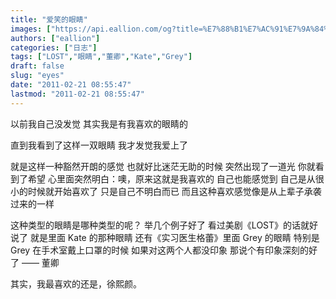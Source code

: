 ```yaml
---
title: "爱笑的眼睛"
images: ["https://api.eallion.com/og?title=%E7%88%B1%E7%AC%91%E7%9A%84%E7%9C%BC%E7%9D%9B"]
authors: ["eallion"]
categories: ["日志"]
tags: ["LOST","眼睛","董卿","Kate","Grey"]
draft: false
slug: "eyes"
date: "2011-02-21 08:55:47"
lastmod: "2011-02-21 08:55:47"
---
```


以前我自己没发觉
其实我是有我喜欢的眼睛的

直到我看到了这样一双眼睛
我才发觉我爱上了

就是这样一种豁然开朗的感觉
也就好比迷茫无助的时候
突然出现了一道光
你就看到了希望
心里面突然明白：噢，原来这就是我喜欢的
自己也能感觉到
自己是从很小的时候就开始喜欢了
只是自己不明白而已
而且这种喜欢感觉像是从上辈子承袭过来的一样

这种类型的眼睛是哪种类型的呢？
举几个例子好了
看过美剧《LOST》的话就好说了
就是里面 Kate 的那种眼睛
还有《实习医生格蕾》里面 Grey 的眼睛
特别是 Grey 在手术室戴上口罩的时候
如果对这两个人都没印象
那说个有印象深刻的好了 —— 董卿

其实，我最喜欢的还是，徐熙颜。
